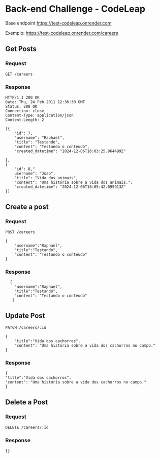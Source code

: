 
# Back-end Challenge - CodeLeap

Base endpoint https://test-codeleap.onrender.com

Exemplo: https://test-codeleap.onrender.com/careers

## Get Posts

### Request

`GET /careers`

### Response

    HTTP/1.1 200 OK
    Date: Thu, 24 Feb 2011 12:36:30 GMT
    Status: 200 OK
    Connection: close
    Content-Type: application/json
    Content-Length: 2

    [{
	    "id": 7,
	    "username": "Raphael",
	    "title": "Testando",
	    "content": "Testando o conteudo",
	    "created_datetime": "2024-12-06T16:03:25.864499Z"
	 
    },
    {
	    "id": 8,"
	    username": "Joao",
	    "title": "Vida dos animais",
	    "content": "Uma história sobre a vida dos animais.",
	    "created_datetime": "2024-12-06T16:05:42.095913Z"
    }]

## Create a post

### Request

`POST /careers`

    {
	    "username":"Raphael",
	    "title":"Testando",
	    "content": "Testando o conteudo"
    }

### Response

      {
   	    "username":"Raphael",
   	    "title":"Testando",
   	    "content": "Testando o conteudo"
       }


## Update Post

`PATCH /careers/:id`

    {
	    "title":"Vida dos cachorros", 
	    "content": "Uma história sobre a vida dos cachorros no campo."
    }

### Response

    {
    "title":"Vida dos cachorros", 
    "content": "Uma história sobre a vida dos cachorros no campo."
    }


## Delete a Post

### Request

`DELETE /careers/:id`

### Response
	{}

